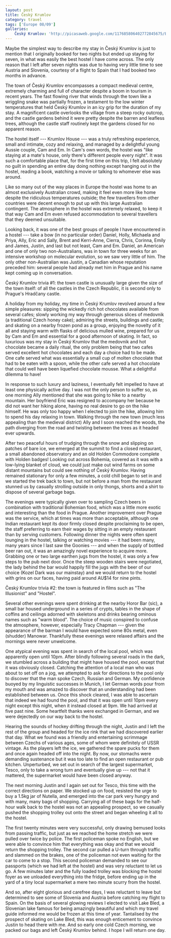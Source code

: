 ```yaml
---
layout: post
title: Český Krumlov
category: travel
tags: ['Europe 08/09']
galleries:
    Český Krumlov: 'http://picasaweb.google.com/117685806402772845675/Europe20082009CeskyKrumlov?authkey=Gv1sRgCMbOvu-Ugqz3Ag'
---
```


Maybe the simplest way to describe my stay in Český Krumlov is just to mention
that I originally booked for two nights but ended up staying for seven, in
what was easily the best hostel I have come across.
The only reason that I left after seven nights was due to having very little
time to see Austria and Slovenia, courtesy of a flight to Spain that I had
booked two months in advance.

The town of Český Krumlov encompasses a compact medieval centre, extremely
charming and full of character despite a boom in tourism in recent years.
The fast flowing river that winds through the town like a wriggling snake was
partially frozen, a testament to the low winter temperatures that held Český
Krumlov in an icy grip for the duration of my stay.
A magnificent castle overlooks the village from a steep rocky outcrop, and the
castle gardens behind it were pretty despite the barren and leafless trees,
although the castle staff routinely kept the gardens closed for no apparent
reason.

The hostel itself --- Krumlov House --- was a truly refreshing experience,
small and intimate, cozy and relaxing, and managed by a delightful young
Aussie couple, Cam and Em.
In Cam's own words, the hostel was "like staying at a mate's house, only
there's different people every night".
It was such a comfortable place that, for the first time on this trip, I felt
absolutely no guilt in spending an entire day doing nothing except hanging out
in the hostel, reading a book, watching a movie or talking to whomever else
was around.

Like so many out of the way places in Europe the hostel was home to an almost
exclusively Australian crowd, making it feel even more like home despite the
ridiculous temperatures outside; the few travellers from other countries were
decent enough to put up with this large Australian contingent.
The atmosphere in the hostel was extremely relaxed, to keep it that way Cam
and Em even refused accommodation to several travellers that they deemed
unsuitable.

Looking back, it was one of the best groups of people I have encountered in a
hostel --- take a bow (in no particular order) Daniel, Holly, Michaela and
Priya, Ally, Eric and Sally, Brent and Kerri-Anne, Cierra, Chris, Corinna,
Emily and James, Justin, and last but not least, Cam and Em.
Daniel, an American and one of only two non-Australians, was in town for
three weeks for an intensive workshop on molecular evolution, so we saw very
little of him.
The only other non-Australian was Justin, a Canadian whose reputation preceded
him: several people had already met him in Prague and his name kept coming up
in conversation.

Český Krumlov trivia #1: the town castle is unusually large given the size of
the town itself: of all the castles in the Czech Republic, it is second only
to Prague's Hradčany castle.

A holiday from my holiday, my time in Český Krumlov revolved around a few
simple pleasures: sipping the wickedly rich hot chocolates available from
several cafes; slowly working my way through generous slices of medovnik (a
traditional Czech honey cake); admiring the streets, buildings and castle; and
skating on a nearby frozen pond as a group, enjoying the novelty of it all and
staying warm with flasks of delicious mulled wine, prepared for us by Cam and
Em and essential for a good afternoon of skating.
In fact, so luxurious was my stay in Český Krumlov that the medovnik and hot
chocolate became a daily ritual, the only problem being that two cafes served
excellent hot chocolates and each day a choice had to be made.
One cafe served what was essentially a small cup of molten chocolate that had
to be eaten with a spoon, while the other cafe served a hot chocolate that
could well have been liquefied chocolate mousse.
What a delightful dilemma to have!

In response to such luxury and laziness, I eventually felt impelled to have at
least one physically active day.
I was not the only person to suffer so, as one morning Ally mentioned that
she was going to hike to a nearby mountain.
Her boyfriend Eric was resigned to accompany her because he did not want her
hiking alone, having no real desire to go on the hike himself.
He was only too happy when I elected to join the hike, allowing him to spend
his day relaxing in town.
Walking through the new town (much less appealing than the medieval district)
Ally and I soon reached the woods, the path diverging from the road and
twisting between the trees as it headed ever upwards.

After two peaceful hours of trudging through the snow and slipping on patches
of bare ice, we emerged at the summit to find a closed restaurant, a small
abandoned observatory and an old Holden Commodore complete with Holden badges!
Looking out across Bohemia, covered as it was with a low-lying blanket of
cloud, we could just make out wind farms on some distant mountains but could
see nothing of Český Krumlov.
Having remained stationary for only a few minutes, a cold chill began to set
in and we started the trek back to town, but not before a man from the
restaurant stunned us by casually strolling outside in only thongs, shorts and
a shirt to dispose of several garbage bags.

The evenings were typically given over to sampling Czech beers in combination
with traditional Bohemian food, which was a little more exotic and interesting
than the food in Prague.
Another improvement over Prague was the service, which at times was more than
acceptable, although one Indian restaurant kept its door firmly closed despite
proclaiming to be open, the staff preferring to earn their wages by sitting in
an empty restaurant than by serving customers.
Following dinner the nights were often spent lounging in the hostel, talking
or watching movies --- it had been many, many years since I last saw the
Goonies --- and when the supply of bottled beer ran out, it was an amazingly
novel experience to acquire more.
Grabbing one or two large earthen jugs from the hostel, it was only a few
steps to the pub next door.
Once the steep wooden stairs were negotiated, the lady behind the bar would
happily fill the jugs with the beer of our choice (Kozel Dark was our
mainstay) and we would return to the hostel with grins on our faces, having
paid around AU$14 for nine pints.

Český Krumlov trivia #2: the town is featured in films such as "The
Illusionist" and "Hostel".

Several other evenings were spent drinking at the nearby Horor Bar (sic), a
small bar housed underground in a series of crypts, tables in the shape of
coffins and ceilings adorned with skeletons and drinks bearing ominous names
such as "warm blood".
The choice of music conspired to confuse the atmosphere, however, especially
Tracy Chapman --- given the appearance of the barman I would have expected
some 80s metal, even (shudder) Manowar.
Thankfully these evenings were relaxed affairs and the mornings were never
unwelcome.

One atypical evening was spent in search of the local pool, which was
apparently open until 10pm.
After blindly following several roads in the dark, we stumbled across a
building that might have housed the pool, except that it was obviously closed.
Catching the attention of a local man who was about to set off on a jog, we
attempted to ask for directions to the pool only to discover that the man
spoke Czech, Russian and German.
My confidence buoyed by my linguistic successes in Munich, I let German words
pour from my mouth and was amazed to discover that an understanding had been
established between us.
Once this shock cleared, I was able to ascertain that indeed we had found the
pool, and that it was open until 10pm every night except this night, when it
instead closed at 9pm.
We had arrived at five past nine.
Some heartfelt thanks were exchanged in German, and we were dejectedly on our
way back to the hostel.

Hearing the sounds of hockey drifting through the night, Justin and I left the
rest of the group and headed for the ice rink that we had discovered earlier
that day.
What we found was a friendly and entertaining scrimmage between Czechs of
various ages, some of whom were definitely of USSR vintage.
As the players left the ice, we gathered the spare pucks for them and once
again headed off into the night.
By now, our stomachs were demanding sustenance but it was too late to find an
open restaurant or pub kitchen.
Unperturbed, we set out in search of the largest supermarket, Tesco, only to
take a wrong turn and eventually give up --- not that it mattered, the
supermarket would have been closed anyway.

The next morning Justin and I again set out for Tesco, this time with the
correct directions on paper.
We stocked up on food, resisted the urge to buy a 1.5kg jar of Nutella, and
emerged into the car park very hungry and with many, many bags of shopping.
Carrying all of these bags for the half-hour walk back to the hostel was not
an appealing prospect, so we casually pushed the shopping trolley out onto the
street and began wheeling it all to the hostel.

The first twenty minutes were very successful, only drawing bemused looks from
passing traffic, but just as we reached the home stretch we were pulled over
twice by police.
The first policeman spoke no English, but we were able to convince him that
everything was okay and that we would return the shopping trolley.
The second car pulled a U-turn through traffic and slammed on the brakes, one
of the policeman not even waiting for the car to come to a stop.
This second policeman demanded to see our passports (which we had left at the
hostel) and was very reluctant to let us go.
A few minutes later and the fully loaded trolley was blocking the hostel
foyer as we unloaded everything into the fridge, before ending up in the yard
of a tiny local supermarket a mere two minute scurry from the hostel.

And so, after eight glorious and carefree days, I was reluctant to leave but
determined to see some of Slovenia and Austria before catching my flight to
Spain.
On the basis of several glowing reviews I elected to visit Lake Bled, a
Slovenian lake famous for being amazingly beautiful and which my travel guide
informed me would be frozen at this time of year.
Tantalised by the prospect of skating on Lake Bled, this was enough
enticement to convince Justin to head there with me.
And so early one cold Czech morning, we packed our bags and left Český Krumlov
behind.
I hope I will return one day.
